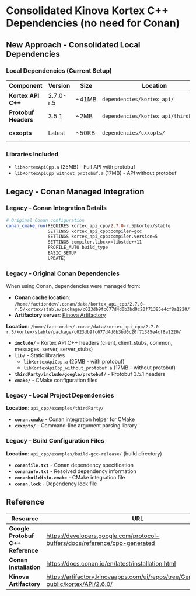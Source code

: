 # Consolidated Kinova Kortex C++ Dependencies (no need for Conan) 

## New Approach - Consolidated Local Dependencies

### Local Dependencies (Current Setup)

| Component | Version | Size | Location | Description |
|-----------|---------|------|----------|-------------|
| **Kortex API C++** | 2.7.0-r.5 | ~41MB | `dependencies/kortex_api/` | Complete Kinova API |
| **Protobuf Headers** | 3.5.1 | ~2MB | `dependencies/kortex_api/thirdParty/` | Message serialization |
| **cxxopts** | Latest | ~50KB | `dependencies/cxxopts/` | Command-line parsing |

### Libraries Included
- `libKortexApiCpp.a` (25MB) - Full API with protobuf
- `libKortexApiCpp_without_protobuf.a` (17MB) - API without protobuf

## Legacy - Conan Managed Integration

### Legacy - Conan Integration Details
```cmake
# Original Conan configuration
conan_cmake_run(REQUIRES kortex_api_cpp/2.7.0-r.5@kortex/stable
                SETTINGS kortex_api_cpp:compiler=gcc
                SETTINGS kortex_api_cpp:compiler.version=5
                SETTINGS compiler.libcxx=libstdc++11
                PROFILE_AUTO build_type
                BASIC_SETUP
                UPDATE)
```

### Legacy - Original Conan Dependencies
When using Conan, dependencies were managed from:
- **Conan cache location**: `/home/factiondev/.conan/data/kortex_api_cpp/2.7.0-r.5/kortex/stable/package/c023db9fc677d4d0b3bd0c20f71385e4cf8a1220/`
- **Artifactory server**: [Kinova Artifactory](https://artifactory.kinovaapps.com/ui/repos/tree/General/generic-public/kortex/API/2.6.0/)

**Location**: `/home/factiondev/.conan/data/kortex_api_cpp/2.7.0-r.5/kortex/stable/package/c023db9fc677d4d0b3bd0c20f71385e4cf8a1220/`

- **`include/`** - Kortex API C++ headers (client, client_stubs, common, messages, server, server_stubs)
- **`lib/`** - Static libraries
  - `libKortexApiCpp.a` (25MB - with protobuf)
  - `libKortexApiCpp_without_protobuf.a` (17MB - without protobuf)
- **`thirdParty/include/google/protobuf/`** - Protobuf 3.5.1 headers
- **`cmake/`** - CMake configuration files

### Legacy - Local Project Dependencies

**Location**: `api_cpp/examples/thirdParty/`

- **`conan.cmake`** - Conan integration helper for CMake
- **`cxxopts/`** - Command-line argument parsing library

### Legacy - Build Configuration Files

**Location**: `api_cpp/examples/build-gcc-release/` (build directory)

- **`conanfile.txt`** - Conan dependency specification
- **`conaninfo.txt`** - Resolved dependency information
- **`conanbuildinfo.cmake`** - CMake integration file
- **`conan.lock`** - Dependency lock file

## Reference

| Resource | URL |
|----------|-----|
| **Google Protobuf C++ Reference** | https://developers.google.com/protocol-buffers/docs/reference/cpp-generated |
| **Conan Installation** | https://docs.conan.io/en/latest/installation.html |
| **Kinova Artifactory** | https://artifactory.kinovaapps.com/ui/repos/tree/General/generic-public/kortex/API/2.6.0/ |